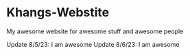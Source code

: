# Khangs-Webstite
My awesome website for awesome stuff and awesome people

Update 8/5/23: I am awesome
Update 8/6/23: I am awesome